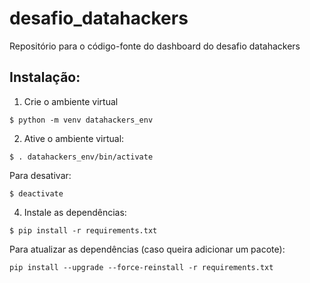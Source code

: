# desafio_datahackers
Repositório para o código-fonte do dashboard do desafio datahackers

## Instalação:

1. Crie o ambiente virtual

```
$ python -m venv datahackers_env
```

2. Ative o ambiente virtual:

```
$ . datahackers_env/bin/activate
```

Para desativar:

```
$ deactivate
```

4. Instale as dependências:

```
$ pip install -r requirements.txt
```

Para atualizar as dependências (caso queira adicionar um pacote):

```
pip install --upgrade --force-reinstall -r requirements.txt
```
